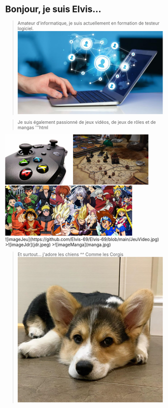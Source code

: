 # Bonjour, je suis Elvis...

>Amateur d'informatique, je suis actuellement en formation de testeur logiciel.
>![imagePc](informatique.jpg)

>Je suis également passionné de jeux vidéos, de jeux de rôles et de mangas
>'''html
><html>
  <head>
    <style>.image {
      text-align: center;
      }
    </style>
  </head>
  <body>
    <div class image>
    <img src="https://github.com/Elvis-69/Elvis-69/blob/main/JeuVideo.jpg" alt="manette 360" display="block" height="160px">
    <img src="jdr.jpeg" alt="jeu de plateau" height="160px">
    <img src="manga.jpg" alt="jeu de plateau" height="160px">
    </div>
![imageJeu](https://github.com/Elvis-69/Elvis-69/blob/main/JeuVideo.jpg)
>![imageJdr](jdr.jpeg)
>![imageManga](manga.jpg)

>Et surtout... j'adore les chiens ^^
>Comme les Corgis
>![imageChien](welsh.jpg)


<!---
Elvis-69/Elvis-69 is a ✨ special ✨ repository because its `README.md` (this file) appears on your GitHub profile.
You can click the Preview link to take a look at your changes.
--->
